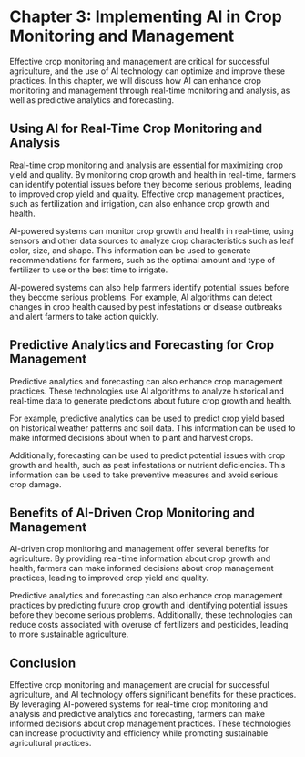 Chapter 3: Implementing AI in Crop Monitoring and Management
============================================================

Effective crop monitoring and management are critical for successful agriculture, and the use of AI technology can optimize and improve these practices. In this chapter, we will discuss how AI can enhance crop monitoring and management through real-time monitoring and analysis, as well as predictive analytics and forecasting.

Using AI for Real-Time Crop Monitoring and Analysis
---------------------------------------------------

Real-time crop monitoring and analysis are essential for maximizing crop yield and quality. By monitoring crop growth and health in real-time, farmers can identify potential issues before they become serious problems, leading to improved crop yield and quality. Effective crop management practices, such as fertilization and irrigation, can also enhance crop growth and health.

AI-powered systems can monitor crop growth and health in real-time, using sensors and other data sources to analyze crop characteristics such as leaf color, size, and shape. This information can be used to generate recommendations for farmers, such as the optimal amount and type of fertilizer to use or the best time to irrigate.

AI-powered systems can also help farmers identify potential issues before they become serious problems. For example, AI algorithms can detect changes in crop health caused by pest infestations or disease outbreaks and alert farmers to take action quickly.

Predictive Analytics and Forecasting for Crop Management
--------------------------------------------------------

Predictive analytics and forecasting can also enhance crop management practices. These technologies use AI algorithms to analyze historical and real-time data to generate predictions about future crop growth and health.

For example, predictive analytics can be used to predict crop yield based on historical weather patterns and soil data. This information can be used to make informed decisions about when to plant and harvest crops.

Additionally, forecasting can be used to predict potential issues with crop growth and health, such as pest infestations or nutrient deficiencies. This information can be used to take preventive measures and avoid serious crop damage.

Benefits of AI-Driven Crop Monitoring and Management
----------------------------------------------------

AI-driven crop monitoring and management offer several benefits for agriculture. By providing real-time information about crop growth and health, farmers can make informed decisions about crop management practices, leading to improved crop yield and quality.

Predictive analytics and forecasting can also enhance crop management practices by predicting future crop growth and identifying potential issues before they become serious problems. Additionally, these technologies can reduce costs associated with overuse of fertilizers and pesticides, leading to more sustainable agriculture.

Conclusion
----------

Effective crop monitoring and management are crucial for successful agriculture, and AI technology offers significant benefits for these practices. By leveraging AI-powered systems for real-time crop monitoring and analysis and predictive analytics and forecasting, farmers can make informed decisions about crop management practices. These technologies can increase productivity and efficiency while promoting sustainable agricultural practices.
